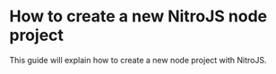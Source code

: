 # How to create a new NitroJS node project
This guide will explain how to create a new node project with NitroJS.
